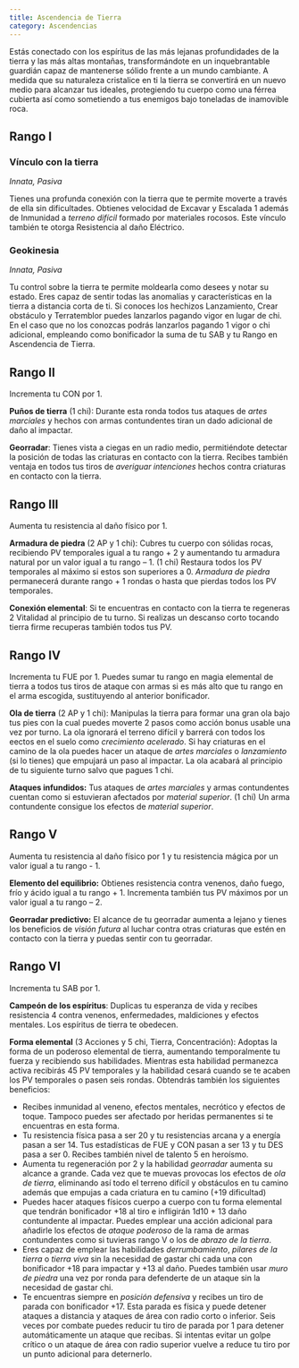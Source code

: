 ```yaml
---
title: Ascendencia de Tierra
category: Ascendencias
---
```


Estás conectado con los espíritus de las más lejanas profundidades de la tierra y las más altas montañas, transformándote en un inquebrantable guardián capaz de mantenerse sólido frente a un mundo cambiante. A medida que su naturaleza cristalice en ti la tierra se convertirá en un nuevo medio para alcanzar tus ideales, protegiendo tu cuerpo como una férrea cubierta así como sometiendo a tus enemigos bajo toneladas de inamovible roca.

## Rango I

### Vínculo con la tierra

*Innata, Pasiva*

Tienes una profunda conexión con la tierra que te permite moverte a través de ella sin dificultades. Obtienes velocidad de Excavar y Escalada 1 además de Inmunidad a *terreno difícil* formado por materiales rocosos. Este vínculo también te otorga Resistencia al daño Eléctrico.

### Geokinesia

*Innata, Pasiva*

Tu control sobre la tierra te permite moldearla como desees y notar su estado. Eres capaz de sentir todas las anomalías y características en la tierra a distancia corta de ti. Si conoces los hechizos Lanzamiento, Crear obstáculo y Terratemblor puedes lanzarlos pagando vigor en lugar de chi. En el caso que no los conozcas podrás lanzarlos pagando 1 vigor o chi adicional, empleando como bonificador la suma de tu SAB y tu Rango en Ascendencia de Tierra.

## Rango II

Incrementa tu CON por 1.

**Puños de tierra** (1 chi): Durante esta ronda todos tus ataques de *artes marciales* y hechos con armas contundentes tiran un dado adicional de daño al impactar.

**Georradar**: Tienes vista a ciegas en un radio medio, permitiéndote detectar la posición de todas las criaturas en contacto con la tierra. Recibes también ventaja en todos tus tiros de *averiguar intenciones* hechos contra criaturas en contacto con la tierra.

## Rango III 

Aumenta tu resistencia al daño físico por 1.

**Armadura de piedra** (2 AP y 1 chi): Cubres tu cuerpo con sólidas rocas, recibiendo PV temporales igual a tu rango + 2 y aumentando tu armadura natural por un valor igual a tu rango – 1. (1 chi) Restaura todos los PV temporales al máximo si estos son superiores a 0. *Armadura de piedra* permanecerá durante rango + 1 rondas o hasta que pierdas todos los PV temporales.

**Conexión elemental**: Si te encuentras en contacto con la tierra te regeneras 2 Vitalidad al principio de tu turno. Si realizas un descanso corto tocando tierra firme recuperas también todos tus PV.

## Rango IV 

Incrementa tu FUE por 1. Puedes sumar tu rango en magia elemental de tierra a todos tus tiros de ataque con armas si es más alto que tu rango en el arma escogida, sustituyendo al anterior bonificador.

**Ola de tierra** (2 AP y 1 chi): Manipulas la tierra para formar una gran ola bajo tus pies con la cual puedes moverte 2 pasos como acción bonus usable una vez por turno. La ola ignorará el terreno difícil y barrerá con todos los eectos en el suelo como *crecimiento acelerado*. Si hay criaturas en el camino de la ola puedes hacer un ataque de *artes marciales* o *lanzamiento* (si lo tienes) que empujará un paso al impactar. La ola acabará al principio de tu siguiente turno salvo que pagues 1 chi.

**Ataques infundidos:** Tus ataques de *artes marciales* y armas contundentes cuentan como si estuvieran afectados por *material superior*. (1 chi) Un arma contundente consigue los efectos de *material superior*.

## Rango V

Aumenta tu resistencia al daño físico por 1 y tu resistencia mágica por un valor igual a tu rango - 1.

**Elemento del equilibrio:** Obtienes resistencia contra venenos, daño fuego, frío y ácido igual a tu rango + 1. Incrementa también tus PV máximos por un valor igual a tu rango – 2.

**Georradar predictivo:** El alcance de tu georradar aumenta a lejano y tienes los beneficios de *visión futura* al luchar contra otras criaturas que estén en contacto con la tierra y puedas sentir con tu georradar.

## Rango VI

Incrementa tu SAB por 1.

**Campeón de los espíritus**: Duplicas tu esperanza de vida y recibes resistencia 4 contra venenos, enfermedades, maldiciones y efectos mentales. Los espíritus de tierra te obedecen.

**Forma elemental** (3 Acciones y 5 chi, Tierra, Concentración): Adoptas la forma de un poderoso elemental de tierra, aumentando temporalmente tu fuerza y recibiendo sus habilidades. Mientras esta habilidad permanezca activa recibirás 45 PV temporales y la habilidad cesará cuando se te acaben los PV temporales o pasen seis rondas. Obtendrás también los siguientes beneficios:

- Recibes inmunidad al veneno, efectos mentales, necrótico y efectos de toque. Tampoco puedes ser afectado por heridas permanentes si te encuentras en esta forma.
- Tu resistencia física pasa a ser 20 y tu resistencias arcana y a energía pasan a ser 14. Tus estadísticas de FUE y CON pasan a ser 13 y tu DES pasa a ser 0. Recibes también nivel de talento 5 en heroísmo.
- Aumenta tu regeneración por 2 y la habilidad *georradar* aumenta su alcance a grande. Cada vez que te muevas provocas los efectos de *ola de tierra*, eliminando así todo el terreno difícil y obstáculos en tu camino además que empujas a cada criatura en tu camino (+19 dificultad)
- Puedes hacer ataques físicos cuerpo a cuerpo con tu forma elemental que tendrán bonificador +18 al tiro e infligirán 1d10 + 13 daño contundente al impactar. Puedes emplear una acción adicional para añadirle los efectos de *ataque poderoso* de la rama de armas contundentes como si tuvieras rango V o los de *abrazo de la tierra*. 
- Eres capaz de emplear las habilidades *derrumbamiento*, *pilares de la tierra* o *tierra viva* sin la necesidad de gastar chi cada una con bonificador +18 para impactar y +13 al daño. Puedes también usar *muro de piedra* una vez por ronda para defenderte de un ataque sin la necesidad de gastar chi.
- Te encuentras siempre en *posición defensiva* y recibes un tiro de parada con bonificador +17. Esta parada es física y puede detener ataques a distancia y ataques de área con radio corto o inferior. Seis veces por combate puedes reducir tu tiro de parada por 1 para detener automáticamente un ataque que recibas. Si intentas evitar un golpe crítico o un ataque de área con radio superior vuelve a reduce tu tiro por un punto adicional para deternerlo.